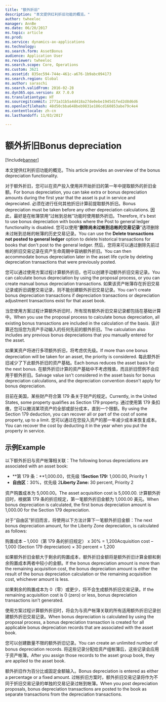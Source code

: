 ```yaml
---
title: "额外折旧"
description: "本文提供红利折旧功能的概览。"
author: twheeloc
manager: AnnBe
ms.date: 06/20/2017
ms.topic: article
ms.prod: 
ms.service: dynamics-ax-applications
ms.technology: 
ms.search.form: AssetBonus
audience: Application User
ms.reviewer: twheeloc
ms.search.scope: Core, Operations
ms.custom: 3621
ms.assetid: 835ec594-744e-461c-a676-1b9abc094173
ms.search.region: Global
ms.author: saraschi
ms.search.validFrom: 2016-02-28
ms.dyn365.ops.version: AX 7.0.0
ms.translationtype: HT
ms.sourcegitcommit: 2771a31b5a4d418a27de0ebe1945d1fed2d8d6d6
ms.openlocfilehash: 48d50cbba648beb9831e186cd160853abe79c4e4
ms.contentlocale: zh-cn
ms.lasthandoff: 11/03/2017

---
```


# <a name="bonus-depreciation"></a><span data-ttu-id="580b7-103">额外折旧</span><span class="sxs-lookup"><span data-stu-id="580b7-103">Bonus depreciation</span></span>

[!include[banner](../includes/banner.md)]


<span data-ttu-id="580b7-104">本文提供红利折旧功能的概览。</span><span class="sxs-lookup"><span data-stu-id="580b7-104">This article provides an overview of the bonus depreciation functionality.</span></span>

<span data-ttu-id="580b7-105">对于额外折旧，您可以在资产投入使用并开始折旧的第一年中提取额外的折旧金额。</span><span class="sxs-lookup"><span data-stu-id="580b7-105">For bonus depreciation, you can take extra or bonus depreciation amounts during the first year that the asset is put in service and depreciated.</span></span> <span data-ttu-id="580b7-106">必须在进行任何其他折旧计算前提取额外折旧。</span><span class="sxs-lookup"><span data-stu-id="580b7-106">Bonus depreciation must be taken before any other depreciation calculations.</span></span> <span data-ttu-id="580b7-107">因此，最好是在帐簿禁用“过帐到总帐”功能时使用额外折旧。</span><span class="sxs-lookup"><span data-stu-id="580b7-107">Therefore, it's best to use bonus depreciation with books where the Post to general ledger functionality is disabled.</span></span> <span data-ttu-id="580b7-108">您可以使用“**删除尚未过帐到总帐的交易记录**”选项删除未过帐到总帐的帐簿的历史交易记录。</span><span class="sxs-lookup"><span data-stu-id="580b7-108">You can use the **Delete transactions not posted to general ledger** option to delete historical transactions for books that don't post to the general ledger.</span></span> <span data-ttu-id="580b7-109">然后，您将来可以通过删除先前过帐的折旧交易记录在资产生命周期中容纳额外折旧。</span><span class="sxs-lookup"><span data-stu-id="580b7-109">You can then accommodate bonus depreciation later in the asset life cycle by deleting depreciation transactions that were previously posted.</span></span> 

<span data-ttu-id="580b7-110">您可以通过使用方案过程计算额外折旧，也可以创建手动额外折旧交易记录。</span><span class="sxs-lookup"><span data-stu-id="580b7-110">You can calculate bonus depreciation by using the proposal process, or you can create manual bonus depreciation transactions.</span></span> <span data-ttu-id="580b7-111">如果该资产帐簿存在折旧交易记录或折旧调整交易记录，则不能创建额外折旧交易记录。</span><span class="sxs-lookup"><span data-stu-id="580b7-111">You can't create bonus depreciation transactions if depreciation transactions or depreciation adjustment transactions exist for that asset book.</span></span>

<span data-ttu-id="580b7-112">当您使用方案过程计算额外折旧时，所有现有额外折旧交易记录都包括在基础计算中。</span><span class="sxs-lookup"><span data-stu-id="580b7-112">When you use the proposal process to calculate bonus depreciation, all existing bonus transactions are included in the calculation of the basis.</span></span> <span data-ttu-id="580b7-113">该计算还包括您为资产手动输入的任何先前的额外折旧。</span><span class="sxs-lookup"><span data-stu-id="580b7-113">The calculation also includes any previous bonus depreciations that you manually entered for the asset.</span></span> 

<span data-ttu-id="580b7-114">如果某资产将进行多项额外折旧，将考虑优先级。</span><span class="sxs-lookup"><span data-stu-id="580b7-114">If more than one bonus depreciation will be taken for an asset, the priority is considered.</span></span> <span data-ttu-id="580b7-115">每此额外折旧减少了下此额外折旧的资产基础。</span><span class="sxs-lookup"><span data-stu-id="580b7-115">Each bonus reduces the asset basis for the next bonus.</span></span> <span data-ttu-id="580b7-116">在额外折旧计算的资产基础中不考虑残值，而且折旧惯例不会应用于额外折旧。</span><span class="sxs-lookup"><span data-stu-id="580b7-116">Salvage value isn't considered in the asset basis for bonus depreciation calculations, and the depreciation convention doesn't apply for bonus depreciation.</span></span> 

<span data-ttu-id="580b7-117">目前在美国，某些财产符合第 179 条关于财产的规定。</span><span class="sxs-lookup"><span data-stu-id="580b7-117">Currently, in the United States, some property qualifies as Section 179 property.</span></span> <span data-ttu-id="580b7-118">通过使用第 179 条扣缴，您可以撤消某项资产的全部或部分成本，直到一个限额。</span><span class="sxs-lookup"><span data-stu-id="580b7-118">By using the Section 179 deduction, you can recover all or part of the cost of some property, up to a limit.</span></span> <span data-ttu-id="580b7-119">您可以通过在您投入资产的那一年减少成本来恢复成本。</span><span class="sxs-lookup"><span data-stu-id="580b7-119">You can recover the cost by deducting it in the year when you put the property in service.</span></span>

## <a name="example"></a><span data-ttu-id="580b7-120">示例</span><span class="sxs-lookup"><span data-stu-id="580b7-120">Example</span></span>
<span data-ttu-id="580b7-121">以下额外折旧与资产帐簿相关联：</span><span class="sxs-lookup"><span data-stu-id="580b7-121">The following bonus depreciations are associated with an asset book:</span></span>

-   <span data-ttu-id="580b7-122">**第 179 条：**1,000.00，优先级 1</span><span class="sxs-lookup"><span data-stu-id="580b7-122">**Section 179:** 1,000.00, Priority 1</span></span>
-   <span data-ttu-id="580b7-123">**自由区**：30%，优先级 2</span><span class="sxs-lookup"><span data-stu-id="580b7-123">**Liberty Zone:** 30 percent, Priority 2</span></span>

<span data-ttu-id="580b7-124">资产购置成本为 5,000.00。</span><span class="sxs-lookup"><span data-stu-id="580b7-124">The asset acquisition cost is 5,000.00.</span></span> <span data-ttu-id="580b7-125">计算额外折旧时，根据第 179 条的折旧规定，第一笔额外折旧金额为 1,000.00 美元。</span><span class="sxs-lookup"><span data-stu-id="580b7-125">When bonus depreciation is calculated, the first bonus depreciation amount is 1,000.00 for the Section 179 depreciation.</span></span> 

<span data-ttu-id="580b7-126">对于“自由区”折旧而言，将使用以下方法计算下一笔额外折旧金额：</span><span class="sxs-lookup"><span data-stu-id="580b7-126">The next bonus depreciation amount, for the Liberty Zone depreciation, is calculated as follows:</span></span> 

<span data-ttu-id="580b7-127">购置成本 – 1,000（第 179 条的折旧规定） x 30% = 1,200</span><span class="sxs-lookup"><span data-stu-id="580b7-127">Acquisition cost – 1,000 (Section 179 depreciation) × 30 percent = 1,200</span></span> 

<span data-ttu-id="580b7-128">如果额外折旧金额大于剩余的购置成本，额外折旧金额将是额外折旧计算金额和剩余购置成本两者中较小的金额。</span><span class="sxs-lookup"><span data-stu-id="580b7-128">If the bonus depreciation amount is more than the remaining acquisition cost, the bonus depreciation amount is either the result of the bonus depreciation calculation or the remaining acquisition cost, whichever amount is less.</span></span> 

<span data-ttu-id="580b7-129">如果剩余的购置成本为 0（零）或更少，将不会生成额外折旧交易记录。</span><span class="sxs-lookup"><span data-stu-id="580b7-129">If the remaining acquisition cost is 0 (zero) or less, bonus depreciation transactions isn't generated.</span></span> 

<span data-ttu-id="580b7-130">使用方案过程计算额外折旧时，将会为与资产帐簿关联的所有适用额外折旧记录创建额外折旧交易记录。</span><span class="sxs-lookup"><span data-stu-id="580b7-130">When bonus depreciation is calculated by using the proposal process, a bonus depreciation transaction is created for all applicable bonus depreciation records that are associated with the asset book.</span></span> 

<span data-ttu-id="580b7-131">您可以创建数量不限的额外折旧记录。</span><span class="sxs-lookup"><span data-stu-id="580b7-131">You can create an unlimited number of bonus depreciation records.</span></span> <span data-ttu-id="580b7-132">将这些记录分配给资产组帐簿后，这些记录会应用于资产帐簿。</span><span class="sxs-lookup"><span data-stu-id="580b7-132">After you assign those records to the asset group book, they are applied to the asset book.</span></span> 

<span data-ttu-id="580b7-133">额外折旧作为百分比或固定金额输入。</span><span class="sxs-lookup"><span data-stu-id="580b7-133">Bonus depreciation is entered as either a percentage or a fixed amount.</span></span> <span data-ttu-id="580b7-134">过帐折旧方案时，额外折旧交易记录将作为不同于折旧交易记录的单独的交易记录过帐到帐簿。</span><span class="sxs-lookup"><span data-stu-id="580b7-134">When you post depreciation proposals, bonus depreciation transactions are posted to the book as separate transactions from the depreciation transactions.</span></span>





